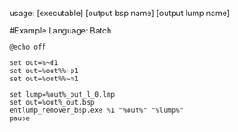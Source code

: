 usage: [executable] [output bsp name] [output lump name]


#Example
Language: Batch
```
@echo off

set out=%~d1
set out=%out%%~p1
set out=%out%%~n1

set lump=%out%_out_l_0.lmp
set out=%out%_out.bsp
entlump_remover_bsp.exe %1 "%out%" "%lump%"
pause
```